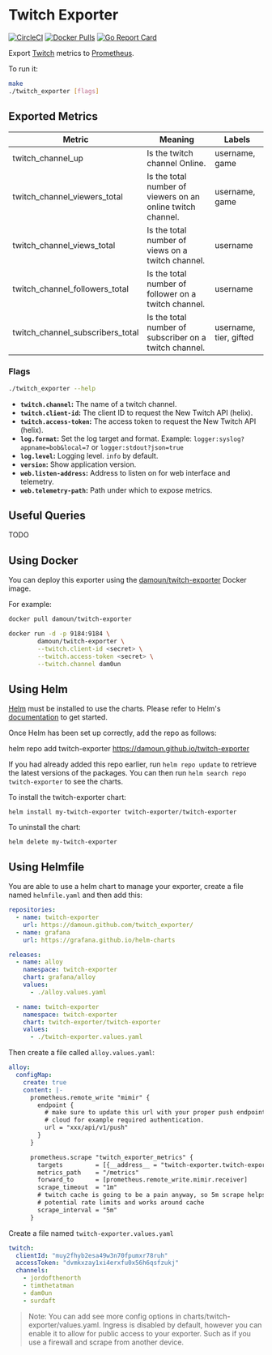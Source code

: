 # Twitch Exporter

[![CircleCI](https://circleci.com/gh/damoun/twitch_exporter/tree/master.svg?style=shield)][circleci]
[![Docker Pulls](https://img.shields.io/docker/pulls/damoun/twitch-exporter.svg?maxAge=604800)][hub]
[![Go Report Card](https://goreportcard.com/badge/github.com/damoun/twitch_exporter)][goreportcard]

Export [Twitch](https://dev.twitch.tv/docs/api/reference) metrics to [Prometheus](https://github.com/prometheus/prometheus).

To run it:

```bash
make
./twitch_exporter [flags]
```

## Exported Metrics

| Metric | Meaning | Labels |
| ------ | ------- | ------ |
| twitch_channel_up | Is the twitch channel Online. | username, game |
| twitch_channel_viewers_total | Is the total number of viewers on an online twitch channel. | username, game |
| twitch_channel_views_total | Is the total number of views on a twitch channel. | username |
| twitch_channel_followers_total | Is the total number of follower on a twitch channel. | username |
| twitch_channel_subscribers_total | Is the total number of subscriber on a twitch channel. | username, tier, gifted |

### Flags

```bash
./twitch_exporter --help
```

* __`twitch.channel`:__ The name of a twitch channel.
* __`twitch.client-id`:__ The client ID to request the New Twitch API (helix).
* __`twitch.access-token`:__ The access token to request the New Twitch API (helix).
* __`log.format`:__ Set the log target and format. Example: `logger:syslog?appname=bob&local=7`
    or `logger:stdout?json=true`
* __`log.level`:__ Logging level. `info` by default.
* __`version`:__ Show application version.
* __`web.listen-address`:__ Address to listen on for web interface and telemetry.
* __`web.telemetry-path`:__ Path under which to expose metrics.

## Useful Queries

TODO

## Using Docker

You can deploy this exporter using the [damoun/twitch-exporter](https://hub.docker.com/r/damoun/twitch-exporter/) Docker image.

For example:

```bash
docker pull damoun/twitch-exporter

docker run -d -p 9184:9184 \
        damoun/twitch-exporter \
        --twitch.client-id <secret> \
        --twitch.access-token <secret> \
        --twitch.channel dam0un
```

## Using Helm
[Helm](https://helm.sh) must be installed to use the charts.  Please refer to
Helm's [documentation](https://helm.sh/docs) to get started.

Once Helm has been set up correctly, add the repo as follows:

  helm repo add twitch-exporter https://damoun.github.io/twitch-exporter

If you had already added this repo earlier, run `helm repo update` to retrieve
the latest versions of the packages.  You can then run `helm search repo
twitch-exporter` to see the charts.

To install the twitch-exporter chart:

    helm install my-twitch-exporter twitch-exporter/twitch-exporter

To uninstall the chart:

    helm delete my-twitch-exporter

## Using Helmfile
You are able to use a helm chart to manage your exporter, create a file named
`helmfile.yaml` and then add this:

```yaml
repositories:
  - name: twitch-exporter
    url: https://damoun.github.com/twitch_exporter/
  - name: grafana
    url: https://grafana.github.io/helm-charts

releases:
  - name: alloy
    namespace: twitch-exporter
    chart: grafana/alloy
    values:
      - ./alloy.values.yaml

  - name: twitch-exporter
    namespace: twitch-exporter
    chart: twitch-exporter/twitch-exporter
    values:
      - ./twitch-exporter.values.yaml
```

Then create a file called `alloy.values.yaml`:
```yaml
alloy:
  configMap:
    create: true
    content: |-
      prometheus.remote_write "mimir" {
        endpoint {
          # make sure to update this url with your proper push endpoint info,
          # cloud for example required authentication.
          url = "xxx/api/v1/push"
        }
      }

      prometheus.scrape "twitch_exporter_metrics" {
        targets         = [{__address__ = "twitch-exporter.twitch-exporter.svc:9184"}]
        metrics_path    = "/metrics"
        forward_to      = [prometheus.remote_write.mimir.receiver]
        scrape_timeout  = "1m"
        # twitch cache is going to be a pain anyway, so 5m scrape helps with any
        # potential rate limits and works around cache
        scrape_interval = "5m"
      }
```

Create a file named `twitch-exporter.values.yaml`
```yaml
twitch:
  clientId: "muy2fhyb2esa49w3n70fpumxr78ruh"
  accessToken: "dvmkxzay1xi4erxfu0x56h6qsfzukj"
  channels:
    - jordofthenorth
    - timthetatman
    - dam0un
    - surdaft
```

> Note: You can add see more config options in charts/twitch-exporter/values.yaml.
> Ingress is disabled by default, however you can enable it to allow for public
> access to your exporter. Such as if you use a firewall and scrape from another
> device.

[circleci]: https://circleci.com/gh/damoun/twitch_exporter
[hub]: https://hub.docker.com/r/damoun/twitch-exporter/
[goreportcard]: https://goreportcard.com/report/github.com/damoun/twitch_exporter
